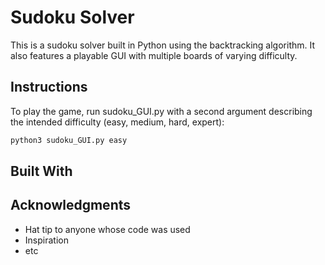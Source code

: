 # Sudoku Solver

This is a sudoku solver built in Python using the backtracking algorithm. It also features a playable GUI with multiple boards of varying difficulty. 

## Instructions

To play the game, run sudoku_GUI.py with a second argument describing the intended difficulty (easy, medium, hard, expert):

```bash
python3 sudoku_GUI.py easy
```

## Built With

## Acknowledgments

* Hat tip to anyone whose code was used
* Inspiration
* etc
